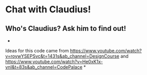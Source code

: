 # Chat with Claudius!

## Who's Claudius? Ask him to find out!

*
Ideas for this code came from 
https://www.youtube.com/watch?v=roywYSEPSvc&t=1431s&ab_channel=DesignCourse and
https://www.youtube.com/watch?v=He0xK1x-vnI&t=83s&ab_channel=CodePalace
*
